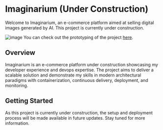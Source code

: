 # Imaginarium (Under Construction)

Welcome to Imaginarium, an e-commerce platform aimed at selling digital images generated by AI. This project is currently under construction.

![image](https://github.com/matluz1/Imaginarium/assets/19815375/7a828ba0-f13a-4f7e-b872-7f0c7504df08)
You can check out the prototyping of the project [here](https://www.figma.com/file/4Rr2VYcqXxlOo3yEKZqQvd/Imaginarium?type=design&node-id=0%3A1&mode=design&t=vwQpcXKeNEMP0T6c-1).

## Overview

Imaginarium is an e-commerce platform under construction showcasing my developer experience and devops expertise.
The project aims to deliver a scalable solution and demonstrate my skills in modern architectural paradigms with containerization, continuous delivery, deployment, and monitoring.

## Getting Started

As this project is currently under construction, the setup and deployment process will be made available in future updates. Stay tuned for more information.
